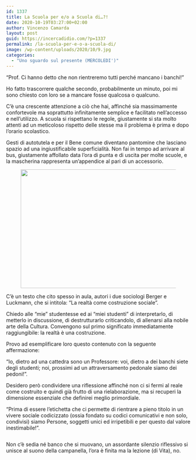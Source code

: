 ```yaml
---
id: 1337
title: La Scuola per e/o a Scuola di…?!
date: 2020-10-19T03:27:00+02:00
author: Vincenzo Camarda
layout: post
guid: https://incercadidio.com/?p=1337
permalink: /la-scuola-per-e-o-a-scuola-di/
image: /wp-content/uploads/2020/10/9.jpg
categories:
  - "Uno sguardo sul presente (MERCOLEDI')"
---
```

“Prof. Ci hanno detto che non rientreremo tutti perché mancano i banchi!”

Ho fatto trascorrere qualche secondo, probabilmente un minuto, poi mi sono chiesto con loro se a mancare fosse qualcosa o qualcuno.

C’è una crescente attenzione a ciò che hai, affinché sia massimamente confortevole ma soprattutto infinitamente semplice e facilitato nell’accesso e nell’utilizzo. A scuola si rispettano le regole, giustamente si sta molto attenti ad un meticoloso rispetto delle stesse ma il problema è prima e dopo l’orario scolastico.

Gesti di autotutela e per il Bene comune diventano pantomine che lasciano spazio ad una ingiustificabile superficialità. Non fai in tempo ad arrivare al bus, giustamente affollato data l’ora di punta e di uscita per molte scuole, e la mascherina rappresenta un’appendice al pari di un accessorio.<figure class="wp-block-image size-large is-resized">

<img src="https://incercadidio.com/wp-content/uploads/2020/10/10.jpg" alt="" class="wp-image-1339" width="671" height="324" srcset="https://incercadidio.com/wp-content/uploads/2020/10/10.jpg 420w, https://incercadidio.com/wp-content/uploads/2020/10/10-300x145.jpg 300w" sizes="(max-width: 671px) 100vw, 671px" /> </figure> 

C’è un testo che cito spesso in aula, autori i due sociologi Berger e Luckmann, che si intitola: “La realtà come costruzione sociale”.

Chiedo alle “mie” studentesse ed ai “miei studenti” di interpretarlo, di metterlo in discussione, di destrutturarlo criticandolo, di allenarsi alla nobile arte della Cultura. Convengono sul primo significato immediatamente raggiungibile: la realtà è una costruzione.

Provo ad esemplificare loro questo contenuto con la seguente affermazione:

“Io, dietro ad una cattedra sono un Professore: voi, dietro a dei banchi siete degli studenti; noi, prossimi ad un attraversamento pedonale siamo dei pedoni!”.

Desidero però condividere una riflessione affinché non ci si fermi al reale come costruito e quindi già frutto di una rielaborazione, ma si recuperi la dimensione essenziale che definirei meglio primordiale.

“Prima di essere l’etichetta che ci permette di rientrare a pieno titolo in un vivere sociale codicizzato (ossia fondato su codici comunicativi e non solo, condivisi) siamo Persone, soggetti unici ed irripetibili e per questo dal valore inestimabile!”.<figure class="wp-block-image">

![]() </figure> 

Non c’è sedia né banco che si muovano, un assordante silenzio riflessivo si unisce al suono della campanella, l’ora è finita ma la lezione (di Vita), no.
